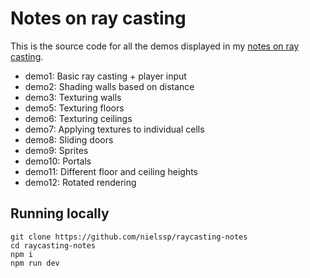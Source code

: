 # Notes on ray casting

This is the source code for all the demos displayed in my [notes on ray casting](https://nielssp.dk/2024/11/notes-on-raycasting).

* demo1: Basic ray casting + player input
* demo2: Shading walls based on distance
* demo3: Texturing walls
* demo5: Texturing floors
* demo6: Texturing ceilings
* demo7: Applying textures to individual cells
* demo8: Sliding doors
* demo9: Sprites
* demo10: Portals
* demo11: Different floor and ceiling heights
* demo12: Rotated rendering

## Running locally

```
git clone https://github.com/nielssp/raycasting-notes
cd raycasting-notes
npm i
npm run dev
```
